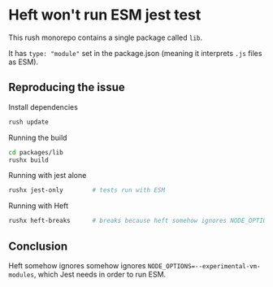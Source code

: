 # Heft won't run ESM jest test

This rush monorepo contains a single package called `lib`.

It has `type: "module"` set in the package.json (meaning it interprets `.js` files as ESM).

## Reproducing the issue

Install dependencies

```sh
rush update
```

Running the build

```sh
cd packages/lib
rushx build
```

Running with jest alone

```sh
rushx jest-only        # tests run with ESM
```

Running with Heft

```sh
rushx heft-breaks      # breaks because heft somehow ignores NODE_OPTIONS=--experimental-vm-modules 
```

## Conclusion

Heft somehow ignores somehow ignores `NODE_OPTIONS=--experimental-vm-modules`, which Jest needs in order to
run ESM.
